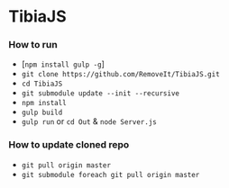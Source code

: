 # TibiaJS

### How to run
* [`npm install gulp -g`]
* `git clone https://github.com/RemoveIt/TibiaJS.git`
* `cd TibiaJS`
* `git submodule update --init --recursive`
* `npm install`
* `gulp build`
* `gulp run` or `cd Out` & `node Server.js`

### How to update cloned repo
* `git pull origin master`
* `git submodule foreach git pull origin master`
